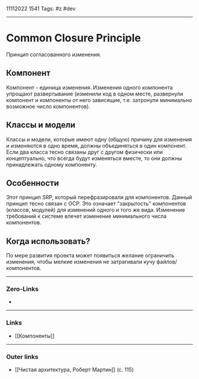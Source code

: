 11112022 1541
Tags: #z #dev

---
# Common Closure Principle

Принцип согласованного изменения.

## Компонент

Компонент - единица изменения. Изменения одного компонента упрощают развертывание (изменили код в одном месте, развернули компонент и компоненты от него зависящие, т.е. затронули минимально возможное число компонентов).

## Классы и модели

Классы и модели, которые имеют одну (общую) причину для изменения и изменяются в одно время, должны объединяться в один компонент. Если два класса тесно связаны друг с другом физически или концептуально, что всегда будут изменяться вместе, то они должны принадлежать одному компоненту.

## Особенности

Этот принцип SRP, который перефразировали для компонентов.
Данный принцип тесно связан с OCP. Это означает "закрытость" компонентов (классов, модулей) для изменений одного и того же вида. Изменение требований к системе влечет изменение минимального числа компонентов.

## Когда использовать?

По мере развития проекта может появиться желание ограничить изменения, чтобы мелкие изменения не затрагивали кучу файлов/компонентов.

---
### Zero-Links
- 

---
### Links
- [[Компоненты]]

---
### Outer links
- [[Чистая архитектура, Роберт Мартин]] (с. 115)
